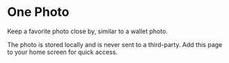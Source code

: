 # One Photo

Keep a favorite photo close by, similar to a wallet photo.

The photo is stored locally and is never sent to a third-party. Add this page to your home screen for quick access.

